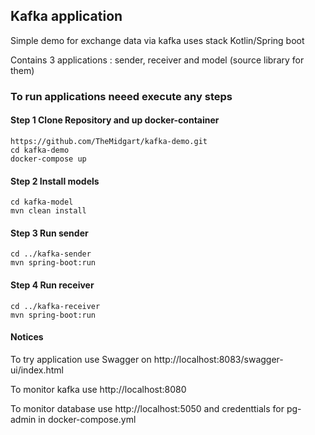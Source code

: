 ## Kafka application
Simple demo for exchange data via kafka uses stack Kotlin/Spring boot

Contains 3 applications : sender, receiver and model (source library for them) 

### To run applications neeed execute any steps
#### Step 1 Clone Repository and up docker-container

```
https://github.com/TheMidgart/kafka-demo.git
cd kafka-demo
docker-compose up
```
#### Step 2 Install models 

```
cd kafka-model
mvn clean install

```
#### Step 3 Run sender

```
cd ../kafka-sender
mvn spring-boot:run

```
#### Step 4 Run receiver
```
cd ../kafka-receiver
mvn spring-boot:run

```
#### Notices
To try application use Swagger on http://localhost:8083/swagger-ui/index.html

To monitor kafka use http://localhost:8080

To monitor database use http://localhost:5050 and credenttials for pg-admin in docker-compose.yml
